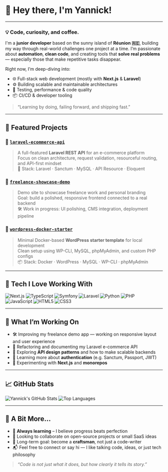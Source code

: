# 👋 Hey there, I'm Yannick!

---

### 💡 Code, curiosity, and coffee.

I'm a **junior developer** based on the sunny island of **Réunion 🇷🇪**, building my way through real-world challenges one project at a time. I’m passionate about **automation**, **clean code**, and creating tools that **solve real problems** — especially those that make repetitive tasks disappear.

Right now, I’m deep-diving into:
- 🌐 Full-stack web development (mostly with **Next.js** & **Laravel**)
- ⚙️ Building scalable and maintainable architectures
- 🧪 Testing, performance & code quality
- 📦 CI/CD & developer tooling

> “Learning by doing, failing forward, and shipping fast.”

---

## 📂 Featured Projects

### 🔧 [`laravel-ecommerce-api`](https://github.com/YannickSevrin/laravel-ecommerce-api)
> A full-featured **Laravel REST API** for an e-commerce platform  
> Focus on clean architecture, request validation, resourceful routing, and API-first mindset  
> 🧰 Stack: Laravel · Sanctum · MySQL · API Resource · Eloquent  

### 💼 [`freelance-showcase-demo`](https://github.com/YannickSevrin/freelance-showcase-demo)
> Demo site to showcase freelance work and personal branding  
> Goal: build a polished, responsive frontend connected to a real backend  
> 🛠️ Work in progress: UI polishing, CMS integration, deployment pipeline  

### 🐳 [`wordpress-docker-starter`](https://github.com/YannickSevrin/wordpress-docker-starter)  
> Minimal Docker-based **WordPress starter template** for local development  
> Clean setup using WP-CLI, MySQL, phpMyAdmin, and custom PHP configs  
> 📦 Stack: Docker · WordPress · MySQL · WP-CLI · phpMyAdmin

---

## 🚀 Tech I Love Working With

![Next.js](https://img.shields.io/badge/-Next.js-000000?style=flat&logo=next.js&logoColor=white)
![TypeScript](https://img.shields.io/badge/-TypeScript-3178C6?style=flat&logo=typescript&logoColor=white)
![Symfony](https://img.shields.io/badge/-Symfony-000000?style=flat&logo=symfony&logoColor=white)
![Laravel](https://img.shields.io/badge/-Laravel-FF2D20?style=flat&logo=laravel&logoColor=white)
![Python](https://img.shields.io/badge/-Python-3776AB?style=flat&logo=python&logoColor=white)
![PHP](https://img.shields.io/badge/-PHP-777BB4?style=flat&logo=php&logoColor=white)
![JavaScript](https://img.shields.io/badge/-JavaScript-F7DF1E?style=flat&logo=javascript&logoColor=black)
![HTML5](https://img.shields.io/badge/-HTML5-E34F26?style=flat&logo=html5&logoColor=white)
![CSS3](https://img.shields.io/badge/-CSS3-1572B6?style=flat&logo=css3)

---

## 🧩 What I’m Working On

- 🛠 Improving my freelance demo app — working on responsive layout and user experience
- 🛒 Refactoring and documenting my Laravel e-commerce API
- 🧭 Exploring **API design patterns** and how to make scalable backends
- 🔐 Learning more about **authentication** (e.g. Sanctum, Passport, JWT)
- 🧱 Experimenting with **Next.js** and **monorepos**

---

## 📈 GitHub Stats

![Yannick's GitHub Stats](https://github-readme-stats.vercel.app/api?username=YannickSevrin&show_icons=true&theme=darcula&count_private=true&hide_title=true)
![Top Languages](https://github-readme-stats.vercel.app/api/top-langs/?username=YannickSevrin&layout=compact&theme=darcula&hide_border=true)

---

## 🧭 A Bit More...

- 🧠 **Always learning** – I believe progress beats perfection  
- 🤝 Looking to collaborate on open-source projects or small SaaS ideas  
- 🎯 Long-term goal: become a **craftsman**, not just a code-writer  
- 📬 Feel free to connect or say hi — I like talking code, ideas, or just tech philosophy

> _“Code is not just what it does, but how clearly it tells its story.”_
